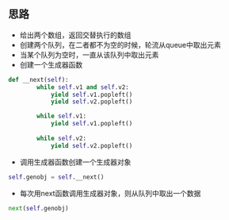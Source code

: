 ## 思路
- 给出两个数组，返回交替执行的数组
- 创建两个队列，在二者都不为空的时候，轮流从queue中取出元素
- 当某个队列为空时，一直从该队列中取出元素
- 创建一个生成器函数

```Python
def __next(self):
        while self.v1 and self.v2:
            yield self.v1.popleft()
            yield self.v2.popleft()

        while self.v1:
            yield self.v1.popleft() 
        
        while self.v2:
            yield self.v2.popleft()
```

- 调用生成器函数创建一个生成器对象 
```Python
self.genobj = self.__next()
```

- 每次用next函数调用生成器对象，则从队列中取出一个数据
```Python
next(self.genobj)
```
